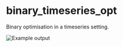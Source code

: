 # binary_timeseries_opt

Binary optimisation in a timeseries setting.

![Example output](/figures/example_prediction.png)
